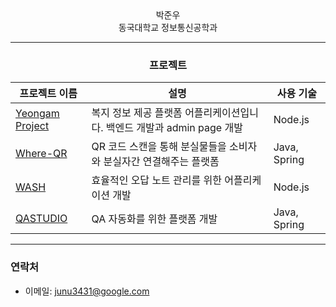 <div align="center">
박준우<br>
동국대학교 정보통신공학과

---

### 프로젝트
| 프로젝트 이름      | 설명                                         | 사용 기술                          |
|------------------|--------------------------------------------|----------------------------------|
| [Yeongam Project](https://github.com/orgs/Team-NARU/repositories) | 복지 정보 제공 플랫폼 어플리케이션입니다. 백엔드 개발과 admin page 개발 | Node.js       |
| [Where-QR](https://github.com/orgs/baek-park/repositories)    | QR 코드 스캔을 통해 분실물들을 소비자와 분실자간 연결해주는 플랫폼 | Java, Spring                     |
| [WASH](https://github.com/Team-Wash/Wash-Server)    | 효율적인 오답 노트 관리를 위한 어플리케이션 개발                                        | Node.js                     |
| [QASTUDIO](https://github.com/QASTUDIODEV/SERVER_QASTUDIO)    | QA 자동화를 위한 플랫폼 개발                                        | Java, Spring                     |

---

</div>


### 연락처
- 이메일: junu3431@google.com
